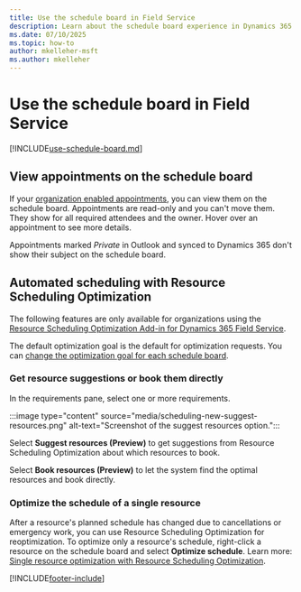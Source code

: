 ```yaml
---
title: Use the schedule board in Field Service
description: Learn about the schedule board experience in Dynamics 365 Field Service.
ms.date: 07/10/2025
ms.topic: how-to
author: mkelleher-msft
ms.author: mkelleher
---
```


# Use the schedule board in Field Service

[!INCLUDE[use-schedule-board.md](../shared/urs/use-schedule-board.md)]

## View appointments on the schedule board

If your [organization enabled appointments](appointment-scheduling.md#enable-appointments-for-your-organization), you can view them on the schedule board. Appointments are read-only and you can't move them. They show for all required attendees and the owner. Hover over an appointment to see more details.

Appointments marked *Private* in Outlook and synced to Dynamics 365 don't show their subject on the schedule board.

## Automated scheduling with Resource Scheduling Optimization

The following features are only available for organizations using the [Resource Scheduling Optimization Add-in for Dynamics 365 Field Service](rso-overview.md).

The default optimization goal is the default for optimization requests. You can [change the optimization goal for each schedule board](../common-scheduler/schedule-board-tab-settings.md).

### Get resource suggestions or book them directly

In the requirements pane, select one or more requirements.

:::image type="content" source="media/scheduling-new-suggest-resources.png" alt-text="Screenshot of the suggest resources option.":::

Select **Suggest resources (Preview)** to get suggestions from Resource Scheduling Optimization about which resources to book.

Select **Book resources (Preview)** to let the system find the optimal resources and book directly.

### Optimize the schedule of a single resource

After a resource's planned schedule has changed due to cancellations or emergency work, you can use Resource Scheduling Optimization for reoptimization. To optimize only a resource's schedule, right-click a resource on the schedule board and select **Optimize schedule**. Learn more: [Single resource optimization with Resource Scheduling Optimization](rso-single-resource-optimization.md).

[!INCLUDE[footer-include](../includes/footer-banner.md)]
